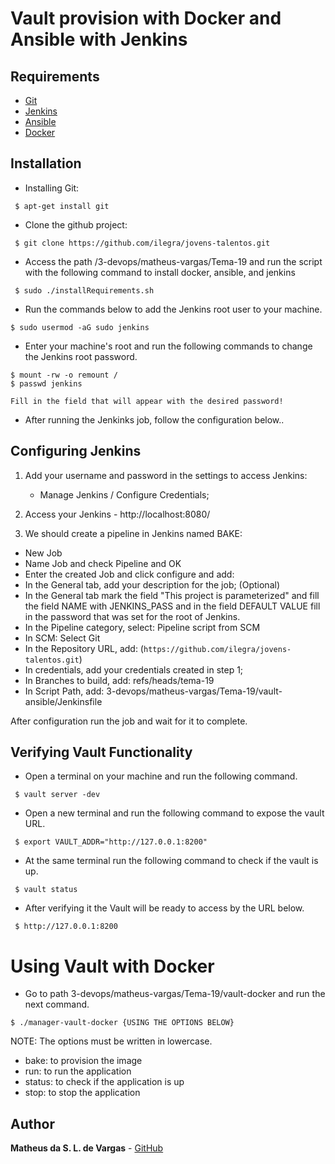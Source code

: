 # Vault provision with Docker and Ansible with Jenkins

## Requirements

  - [Git](https://git-scm.com/)
  - [Jenkins](https://jenkins.io/)
  - [Ansible](https://www.ansible.com/)
  - [Docker](https://www.docker.com/)

## Installation

- Installing Git:
```
 $ apt-get install git
```

- Clone the github project:
```
 $ git clone https://github.com/ilegra/jovens-talentos.git
```

- Access the path /3-devops/matheus-vargas/Tema-19 and run the script with the following command to install docker, ansible, and jenkins 
```
 $ sudo ./installRequirements.sh
```

- Run the commands below to add the Jenkins root user to your machine.
```
$ sudo usermod -aG sudo jenkins
```

- Enter your machine's root and run the following commands to change the Jenkins root password.
```
$ mount -rw -o remount /
$ passwd jenkins
```
    Fill in the field that will appear with the desired password!

- After running the Jenkinks job, follow the configuration below..

## Configuring Jenkins

1. Add your username and password in the settings to access Jenkins:

    - Manage Jenkins / Configure Credentials;

2. Access your Jenkins - http://localhost:8080/

3. We should create a pipeline in Jenkins named BAKE:

- New Job
- Name Job and check Pipeline and OK
- Enter the created Job and click configure and add:
- In the General tab, add your description for the job; (Optional)
- In the General tab mark the field "This project is parameterized" and fill the field NAME with JENKINS_PASS and in the field DEFAULT VALUE fill in the password that was set for the root of Jenkins. 
- In the Pipeline category, select: Pipeline script from SCM
- In SCM: Select Git
- In the Repository URL, add: (`https://github.com/ilegra/jovens-talentos.git`)
- In credentials, add your credentials created in step 1;
- In Branches to build, add: refs/heads/tema-19
- In Script Path, add: 3-devops/matheus-vargas/Tema-19/vault-ansible/Jenkinsfile

After configuration run the job and wait for it to complete.

## Verifying Vault Functionality

- Open a terminal on your machine and run the following command.
```
 $ vault server -dev
```

- Open a new terminal and run the following command to expose the vault URL.
```
 $ export VAULT_ADDR="http://127.0.0.1:8200"
```

- At the same terminal run the following command to check if the vault is up.
```
 $ vault status
```

- After verifying it the Vault will be ready to access by the URL below.
```
 $ http://127.0.0.1:8200
```

# Using Vault with Docker

- Go to path 3-devops/matheus-vargas/Tema-19/vault-docker and run the next command.
```
$ ./manager-vault-docker {USING THE OPTIONS BELOW}
```
NOTE: The options must be written in lowercase.
- bake: to provision the image
- run: to run the application
- status: to check if the application is up
- stop: to stop the application

## Author

**Matheus da S. L. de Vargas** -  [GitHub](https://github.com/matheusvargas481)